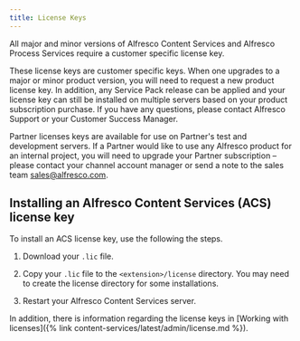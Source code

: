 ```yaml
---
title: License Keys
---
```


All major and minor versions of Alfresco Content Services and Alfresco Process Services require a customer specific license key.

These license keys are customer specific keys. When one upgrades to a major or minor product version, you will need to request a new product license key. In addition, any Service Pack release can be applied and your license key can still be installed on multiple servers based on your product subscription purchase. If you have any questions, please contact Alfresco Support or your Customer Success Manager.

Partner licenses keys are available for use on Partner's test and development servers. If a Partner would like to use any Alfresco product for an internal project, you will need to upgrade your Partner subscription – please contact your channel account manager or send a note to the sales team [sales@alfresco.com](mailto:sales@alfresco.com).

## Installing an Alfresco Content Services (ACS) license key

To install an ACS license key, use the following the steps.

1. Download your `.lic` file.

2. Copy your `.lic` file to the `<extension>/license` directory. You may need to create the license directory for some installations.

3. Restart your Alfresco Content Services server.

In addition, there is information regarding the license keys in [Working with licenses]({% link content-services/latest/admin/license.md %}).
